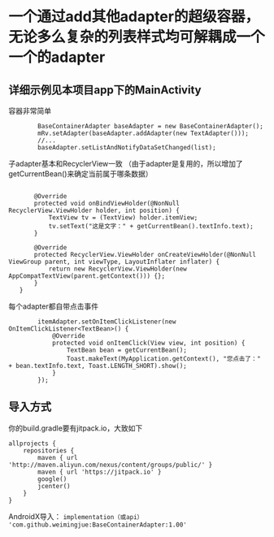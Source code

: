 # 一个通过add其他adapter的超级容器，无论多么复杂的列表样式均可解耦成一个一个的adapter

## 详细示例见本项目app下的MainActivity
容器非常简单
```
        BaseContainerAdapter baseAdapter = new BaseContainerAdapter();
        mRv.setAdapter(baseAdapter.addAdapter(new TextAdapter()));
        //...
        baseAdapter.setListAndNotifyDataSetChanged(list);
```
子adapter基本和RecyclerView一致
（由于adapter是复用的，所以增加了getCurrentBean()来确定当前属于哪条数据）
```public class TextAdapter extends BaseContainerItemAdapter<RecyclerView.ViewHolder, TextBean> {

       @Override
       protected void onBindViewHolder(@NonNull RecyclerView.ViewHolder holder, int position) {
           TextView tv = (TextView) holder.itemView;
           tv.setText("这是文字：" + getCurrentBean().textInfo.text);
       }

       @Override
       protected RecyclerView.ViewHolder onCreateViewHolder(@NonNull ViewGroup parent, int viewType, LayoutInflater inflater) {
           return new RecyclerView.ViewHolder(new AppCompatTextView(parent.getContext())) {};
       }
   }
```
每个adapter都自带点击事件
```
        itemAdapter.setOnItemClickListener(new OnItemClickListener<TextBean>() {
            @Override
            protected void onItemClick(View view, int position) {
                TextBean bean = getCurrentBean();
                Toast.makeText(MyApplication.getContext(), "您点击了：" + bean.textInfo.text, Toast.LENGTH_SHORT).show();
            }
        });
```

## 导入方式
你的build.gradle要有jitpack.io，大致如下
```
allprojects {
    repositories {
        maven { url 'http://maven.aliyun.com/nexus/content/groups/public/' }
        maven { url 'https://jitpack.io' }
        google()
        jcenter()
    }
}
```
AndroidX导入：
`implementation（或api） 'com.github.weimingjue:BaseContainerAdapter:1.00'`
